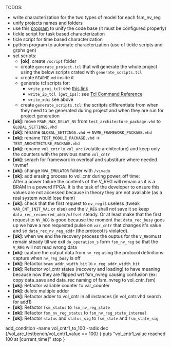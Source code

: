 TODOS:
- write characterization for the two types of model for each fsm_nv_reg
- unify projects names and folders
- use this [program](https://github.com/jeremiah-c-leary/vhdl-style-guide) to unify the code base (it must be configured properly)
- tickle script for task based characterization
- ticle script for time based characterization
- python program to automate characterization (use of tickle scripts and grphs gen)
- set scripts:
    - __[ok]__: create `/script` folder
    - create `generate_project.tcl` that will generate the whole project using the below scripts crated with `generate_scripts.tcl` 
    - create `README.md` inside it
    - generate tcl scripts for:
        - `write_proj_tcl`: see [this link](https://vhdlwhiz.com/jenkins-for-fpga/#vivado-gui-projects-in-batch-mode)
        - `write_ip_tcl [get_ips]`: see [Tcl Command Reference](https://www.xilinx.com/support/documentation/sw_manuals/xilinx2019_2/ug835-vivado-tcl-commands.pdf) 
        - `write_xdc`: see above     
    - create `generate_scripts.tcl`: the scritpts differentiate from when they need to be generated during project and when they are run for project generation
- __[ok]__: move `FRAM_MAX_DELAY_NS` from `test_architecture_package.vhd` to `GLOBAL_SETTINGS.vhd`
- __[ok]__: rename `GLOBAL_SETTINGS.vhd` -> `NVME_FRAMEWORK_PACKAGE.vhd`
- __[ok]__: rename `TEST_MODULE_PACKAGE.vhd` -> `TEST_ARCHITECTURE_PACKAGE.vhd`
- __[ok]__: rename `vol_cntr` to `vol_arc` (volatile architecture) and keep only the counters with the previous name `vol_cntr`
- __[ok]__: serach for framework in overleaf and substiture where needed \nvmef
- __[ok]__: change `NVA_EMULATOR` folder with `/vivado`
- __[ok]__: add erasing process to vol_cntr during power_off time:  
    After a power failure the contents of the V_REG will remain as it is a BRAM in a powerd FPGA.
    It is the task of the developer to ensure this values are not accessed because in theory they are not available (as a real system would lose them)
- __[ok]__: check that the first request to `nv_reg` is useless (tweak `VAR_CNT_INIT_VAL` or else) and the `V_REG` shall not save it so keep `data_rec_recovered_addr/offset` steady. Or at least make that the first request to `NV_REG` is good because the moment that `data_rec_busy` goes up we have a non requested pulse on `var_cntr` that changes it's value and so `data_rec_nv_reg_addr` (the protocol is violated).
- __[ok]__: when we end the recovery process the ouptus for the `V_REG`must remain steady till we exit `do_operation_s` form `fsm_nv_reg` so that the `V_REG` will not read wrong data
- __[ok]__: capture the output data from `nv_reg` using the protocol definitions: capture when `nv_reg_busy` is off
- __[ok]__: Refactor `bram_addr_width_bit` to `v_reg_addr_width_bit`
- __[ok]__: Refactor vol_cntr states (recovery and loading) to have meaning because now they are flipped wrt fsm_nvreg causing confusion (ex: copy data_save and data_rec naming of fsm_nvreg to vol_cntr_fsm)
- __[ok]__: Refactor variable counter to var_counter
- __[ok]__: delete multiple adder
- __[ok]__: Refactor adder to vol_cntr in all instances (in vol_cntr.vhd search for add1)
- __[ok]__: Refactor `fsm_status` to `fsm_nv_reg_state`
- __[ok]__: Refactor `fsm_nv_reg_status` to `fsm_nv_reg_state_internal`
- __[ok]__: Refactor `status` and `status_sig` to `fsm_state` and `fsm_state_sig`

add_condition -name vol_cntr1_to_100 -radix dec {/vol_arc_testbench/vol_cntr1_value == 100} {
    puts "vol_cntr1_value reached 100 at [current_time]" 
    stop }

